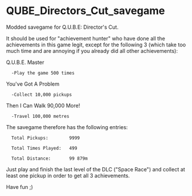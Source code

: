 # QUBE_Directors_Cut_savegame

Modded savegame for Q.U.B.E: Director's Cut.

It should be used for "achievement hunter" who have done all the achievements in this game legit,
except for the following 3 (which take too much time and are annoying if you already did all other achievements):

Q.U.B.E. Master

      -Play the game 500 times
      
You've Got A Problem

      -Collect 10,000 pickups
      
Then I Can Walk 90,000 More!

      -Travel 100,000 metres

The savegame therefore has the following entries:

      Total Pickups:		9999

      Total Times Played:	499

      Total Distance:		99 879m

Just play and finish the last level of the DLC ("Space Race") and collect at least one pickup 
in order to get all 3 achievements.

Have fun ;)
